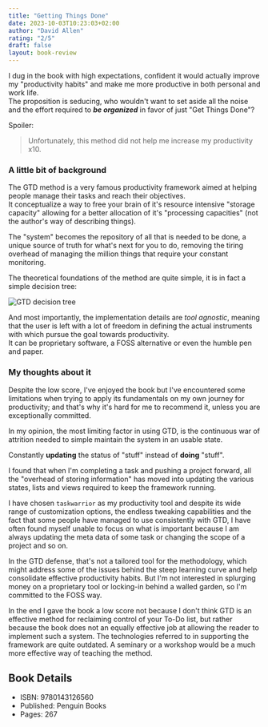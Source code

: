 ```yaml
---
title: "Getting Things Done"
date: 2023-10-03T10:23:03+02:00
author: "David Allen"
rating: "2/5"
draft: false
layout: book-review
---
```


I dug in the book with high expectations, confident it would actually
improve my "productivity habits" and make me more productive in both
personal and work life.<br>
The proposition is seducing, who wouldn't want to set aside all the noise and
the effort required to _**be organized**_ in favor of just "Get Things Done"?

Spoiler:

> Unfortunately, this method did not help me increase my productivity x10.

### A little bit of background

The GTD method is a very famous productivity framework aimed at helping people
manage their tasks and reach their objectives.<br>
It conceptualize a way to free your brain of it's resource intensive
"storage capacity" allowing for a better allocation of it's "processing
capacities" (not the author's way of describing things).

The "system" becomes the repository of all that is needed to be done, a unique
source of truth for what's next for you to do, removing the tiring overhead of
managing the million things that require your constant monitoring.

The theoretical foundations of the method are quite simple, it is in fact
a simple decision tree:

![GTD decision tree](/img/gtd/gtd-workflow.png "GTD in its essence")

And most importantly, the implementation details are _tool agnostic_, meaning
that the user is left with a lot of freedom in defining the actual instruments
with which pursue the goal towards productivity.<br>
It can be proprietary software, a FOSS alternative or even the humble pen and
paper.

### My thoughts about it

Despite the low score, I've enjoyed the book but I've encountered some
limitations when trying to apply its fundamentals on my own journey for
productivity; and that's why it's hard for me to recommend it, unless you are
exceptionally committed.

In my opinion, the most limiting factor in using GTD, is the continuous war of
attrition needed to simple maintain the system in an usable state.

Constantly **updating** the status of "stuff" instead of **doing** "stuff".

I found that when I'm completing a task and pushing a project forward, all the
"overhead of storing information" has moved into updating the
various states, lists and views required to keep the framework running.

I have chosen `taskwarrior` as my productivity tool and despite its wide range
of customization options, the endless tweaking capabilities and the fact that
some people have managed to use consistently with GTD, I have often found myself
unable to focus on what is important because I am always updating the meta data
of some task or changing the scope of a project and so on.

In the GTD defense, that's not a tailored tool for the methodology, which might
address some of the issues behind the steep learning curve and help
consolidate effective productivity habits. But I'm not interested in splurging
money on a proprietary tool or locking-in behind a walled garden, so I'm
committed to the FOSS way.

In the end I gave the book a low score not because I don't think GTD is an effective method
for reclaiming control of your To-Do list, but rather because the book does not
an equally effective job at allowing the reader to implement such a system.
The technologies referred to in supporting the framework are quite outdated.
A seminary or a workshop would be a much more effective way of teaching the
method.

## Book Details

- ISBN: 9780143126560
- Published: Penguin Books
- Pages: 267
